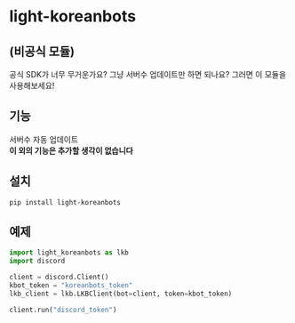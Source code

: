 # light-koreanbots
## (비공식 모듈)
공식 SDK가 너무 무거운가요? 그냥 서버수 업데이트만 하면 되나요? 그러면 이 모듈을 사용해보세요!  

## 기능
서버수 자동 업데이트  
**이 외의 기능은 추가할 생각이 없습니다**

## 설치
```
pip install light-koreanbots
```

## 예제
```py
import light_koreanbots as lkb
import discord

client = discord.Client()
kbot_token = "koreanbots_token"
lkb_client = lkb.LKBClient(bot=client, token=kbot_token)

client.run("discord_token")
```
